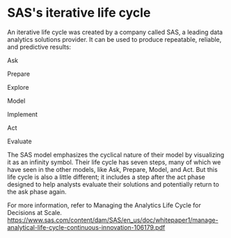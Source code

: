 # SAS's iterative life cycle

An iterative life cycle was created by a company called SAS, a leading data analytics solutions provider. It can be used to produce repeatable, reliable, and predictive results: 

Ask

Prepare

Explore

Model

Implement

Act

Evaluate

The SAS model emphasizes the cyclical nature of their model by visualizing it as an infinity symbol. Their life cycle has seven steps, many of which we have seen in the other models, like Ask, Prepare, Model, and Act. But this life cycle is also a little different; it includes a step after the act phase designed to help analysts evaluate their solutions and potentially return to the ask phase again. 

For more information, refer to Managing the Analytics Life Cycle for Decisions at Scale.
https://www.sas.com/content/dam/SAS/en_us/doc/whitepaper1/manage-analytical-life-cycle-continuous-innovation-106179.pdf
